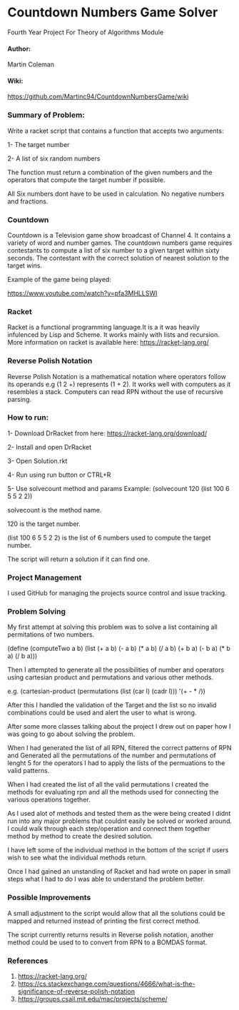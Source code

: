 # Countdown Numbers Game Solver 
Fourth Year Project For Theory of Algorithms Module

#### Author: 
Martin Coleman

#### Wiki:
https://github.com/Martinc94/CountdownNumbersGame/wiki

### Summary of Problem:
Write a racket script that contains a function that accepts two arguments:

1- The target number 

2- A list of six random numbers

The function must return a combination of the given numbers and the operators that compute the target number if possible.

All Six numbers dont have to be used in calculation.
No negative numbers and fractions.

### Countdown 
Countdown is a Television game show broadcast of Channel 4. It contains a variety of word and number games. The countdown numbers game requires contestants to compute a list of six number to a given target within sixty seconds. The contestant with the correct solution of nearest solution to the target wins.

Example of the game being played:

https://www.youtube.com/watch?v=pfa3MHLLSWI

### Racket
Racket is a functional programming language.It is a it was heavily infulenced by Lisp and Scheme.
It works mainly with lists and recursion. More information on racket is available here: https://racket-lang.org/

### Reverse Polish Notation
Reverse Polish Notation is a mathematical notation where operators follow its operands e.g (1 2 +) represents (1 + 2).
It works well with computers as it resembles a stack. Computers can read RPN without the use of recursive parsing.

### How to run:
1- Download DrRacket from here: https://racket-lang.org/download/

2- Install and open DrRacket

3- Open Solution.rkt

4- Run using run button or CTRL+R

5- Use solvecount method and params
Example: (solvecount 120 (list 100 6 5 5 2 2))

solvecount is the method name.

120 is the target number.

(list 100 6 5 5 2 2) is the list of 6 numbers used to compute the target number.

The script will return a solution if it can find one.

### Project Management
I used GitHub for managing the projects source control and issue tracking.

### Problem Solving
My first attempt at solving this problem was to solve a list containing all permitations of two numbers.

(define (computeTwo a b) (list (+ a b) (- a b) (* a b) (/ a b) (+ b a) (- b a) (* b a) (/ b a)))

Then I attempted to generate all the possibilities of number and operators using cartesian product and permutations and various other methods.

e.g. (cartesian-product (permutations (list (car l) (cadr l))) '(+ - * /))

After this I handled the validation of the Target and the list so no invalid combinations could be used and alert the user to what is wrong.

After some more classes talking about the project I drew out on paper how I was going to go about solving the problem.

When I had generated the list of all RPN, filtered the correct patterns of RPN and Generated all the permutations of the number and permutations of lenght 5 for the operators I had to apply the lists of the permuations to the valid patterns.

When I had created the list of all the valid permutations I created the methods for evaluating rpn and all the methods used for connecting the various operations together.

As I used alot of methods and tested them as the were being created I didnt run into any major problems that couldnt easily be solved or worked around. I could walk through each step/operation and connect them together method by method to create the desired solution.

I have left some of the individual method in the bottom of the script if users wish to see what the individual methods return.

Once I had gained an unstanding of Racket and had wrote on paper in small steps what I had to do I was able to understand the problem better.

### Possible Improvements
A small adjustment to the script would allow that all the solutions could be mapped and returned instead of printing the first correct method.

The script currently returns results in Reverse polish notation, another method could be used to to convert from RPN to a BOMDAS format.


### References
1. https://racket-lang.org/
2. https://cs.stackexchange.com/questions/4666/what-is-the-significance-of-reverse-polish-notation
3. https://groups.csail.mit.edu/mac/projects/scheme/
